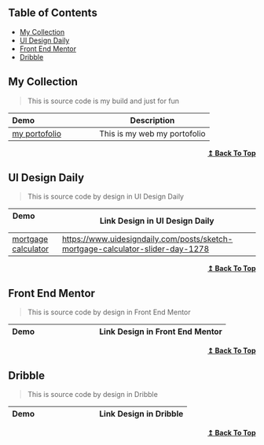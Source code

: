 ## Table of Contents

- [My Collection](#my-collection)
- [UI Design Daily](#ui-design-daily)
- [Front End Mentor](#front-end-mentor)
- [Dribble](#dribble)


## My Collection

>This is source code is my build and just for fun

| Demo&nbsp; &nbsp; &nbsp; &nbsp; &nbsp; &nbsp; &nbsp; &nbsp; &nbsp; &nbsp; &nbsp; &nbsp; &nbsp; &nbsp; | Description                                                        |
| -------------------------------------------------------------------------------------------------------- | ------------------------------------------------------------------ |
| [my portofolio](https://dwikinuridhuha.github.io/portofolio) | This is my web my portofolio |

<div align="right">
    <b><a href="#table-of-contents">↥ Back To Top</a></b>
</div>

## UI Design Daily

>This is source code by design in UI Design Daily

| Demo&nbsp; &nbsp; &nbsp; &nbsp; &nbsp; &nbsp; &nbsp; &nbsp; &nbsp; &nbsp; &nbsp; &nbsp; &nbsp; &nbsp; | Link Design in UI Design Daily                                                        |
| -------------------------------------------------------------------------------------------------------- | ------------------------------------------------------------------ |
| [mortgage calculator](https://dwikinuridhuha.github.io/uidesigndaily-mortgage-calculator) | https://www.uidesigndaily.com/posts/sketch-mortgage-calculator-slider-day-1278 |

<div align="right">
    <b><a href="#table-of-contents">↥ Back To Top</a></b>
</div>

## Front End Mentor

>This is source code by design in Front End Mentor

| Demo&nbsp; &nbsp; &nbsp; &nbsp; &nbsp; &nbsp; &nbsp; &nbsp; &nbsp; &nbsp; &nbsp; &nbsp; &nbsp; &nbsp; | Link Design in Front End Mentor                                                        |
| -------------------------------------------------------------------------------------------------------- | ------------------------------------------------------------------ |

<div align="right">
    <b><a href="#table-of-contents">↥ Back To Top</a></b>
</div>

## Dribble

>This is source code by design in Dribble

| Demo&nbsp; &nbsp; &nbsp; &nbsp; &nbsp; &nbsp; &nbsp; &nbsp; &nbsp; &nbsp; &nbsp; &nbsp; &nbsp; &nbsp; | Link Design in Dribble                                                        |
| -------------------------------------------------------------------------------------------------------- | ------------------------------------------------------------------ |

<div align="right">
    <b><a href="#table-of-contents">↥ Back To Top</a></b>
</div>